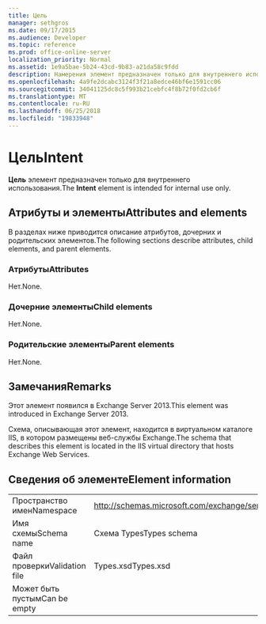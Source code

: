 ```yaml
---
title: Цель
manager: sethgros
ms.date: 09/17/2015
ms.audience: Developer
ms.topic: reference
ms.prod: office-online-server
localization_priority: Normal
ms.assetid: 1e9a5bae-5b24-43cd-9b83-a21da58c9fdd
description: Намерения элемент предназначен только для внутреннего использования.
ms.openlocfilehash: 4a9fe2dcabc3124f3f21a8edce46bf6e1591cc06
ms.sourcegitcommit: 34041125dc8c5f993b21cebfc4f8b72f0fd2cb6f
ms.translationtype: MT
ms.contentlocale: ru-RU
ms.lasthandoff: 06/25/2018
ms.locfileid: "19833948"
---
```

# <a name="intent"></a><span data-ttu-id="3b634-103">Цель</span><span class="sxs-lookup"><span data-stu-id="3b634-103">Intent</span></span>

<span data-ttu-id="3b634-104">**Цель** элемент предназначен только для внутреннего использования.</span><span class="sxs-lookup"><span data-stu-id="3b634-104">The **Intent** element is intended for internal use only.</span></span> 

## <a name="attributes-and-elements"></a><span data-ttu-id="3b634-105">Атрибуты и элементы</span><span class="sxs-lookup"><span data-stu-id="3b634-105">Attributes and elements</span></span>

<span data-ttu-id="3b634-106">В разделах ниже приводится описание атрибутов, дочерних и родительских элементов.</span><span class="sxs-lookup"><span data-stu-id="3b634-106">The following sections describe attributes, child elements, and parent elements.</span></span>
  
### <a name="attributes"></a><span data-ttu-id="3b634-107">Атрибуты</span><span class="sxs-lookup"><span data-stu-id="3b634-107">Attributes</span></span>

<span data-ttu-id="3b634-108">Нет.</span><span class="sxs-lookup"><span data-stu-id="3b634-108">None.</span></span>
  
### <a name="child-elements"></a><span data-ttu-id="3b634-109">Дочерние элементы</span><span class="sxs-lookup"><span data-stu-id="3b634-109">Child elements</span></span>

<span data-ttu-id="3b634-110">Нет.</span><span class="sxs-lookup"><span data-stu-id="3b634-110">None.</span></span>
  
### <a name="parent-elements"></a><span data-ttu-id="3b634-111">Родительские элементы</span><span class="sxs-lookup"><span data-stu-id="3b634-111">Parent elements</span></span>

<span data-ttu-id="3b634-112">Нет.</span><span class="sxs-lookup"><span data-stu-id="3b634-112">None.</span></span>
  
## <a name="remarks"></a><span data-ttu-id="3b634-113">Замечания</span><span class="sxs-lookup"><span data-stu-id="3b634-113">Remarks</span></span>

<span data-ttu-id="3b634-114">Этот элемент появился в Exchange Server 2013.</span><span class="sxs-lookup"><span data-stu-id="3b634-114">This element was introduced in Exchange Server 2013.</span></span>
  
<span data-ttu-id="3b634-115">Схема, описывающая этот элемент, находится в виртуальном каталоге IIS, в котором размещены веб-службы Exchange.</span><span class="sxs-lookup"><span data-stu-id="3b634-115">The schema that describes this element is located in the IIS virtual directory that hosts Exchange Web Services.</span></span>
  
## <a name="element-information"></a><span data-ttu-id="3b634-116">Сведения об элементе</span><span class="sxs-lookup"><span data-stu-id="3b634-116">Element information</span></span>

|||
|:-----|:-----|
|<span data-ttu-id="3b634-117">Пространство имен</span><span class="sxs-lookup"><span data-stu-id="3b634-117">Namespace</span></span>  <br/> |http://schemas.microsoft.com/exchange/services/2006/types  <br/> |
|<span data-ttu-id="3b634-118">Имя схемы</span><span class="sxs-lookup"><span data-stu-id="3b634-118">Schema name</span></span>  <br/> |<span data-ttu-id="3b634-119">Схема Types</span><span class="sxs-lookup"><span data-stu-id="3b634-119">Types schema</span></span>  <br/> |
|<span data-ttu-id="3b634-120">Файл проверки</span><span class="sxs-lookup"><span data-stu-id="3b634-120">Validation file</span></span>  <br/> |<span data-ttu-id="3b634-121">Types.xsd</span><span class="sxs-lookup"><span data-stu-id="3b634-121">Types.xsd</span></span>  <br/> |
|<span data-ttu-id="3b634-122">Может быть пустым</span><span class="sxs-lookup"><span data-stu-id="3b634-122">Can be empty</span></span>  <br/> ||
   

